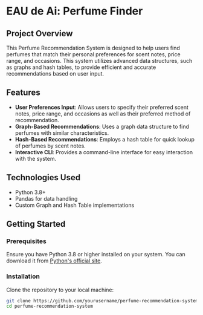 <H1> EAU de Ai: Perfume Finder </h1>

## Project Overview
This Perfume Recommendation System is designed to help users find perfumes that match their personal preferences for scent notes, price range, and occasions. This system utilizes advanced data structures, such as graphs and hash tables, to provide efficient and accurate recommendations based on user input.

## Features
- **User Preferences Input**: Allows users to specify their preferred scent notes, price range, and occasions as well as their preferred method of recommendation.
- **Graph-Based Recommendations**: Uses a graph data structure to find perfumes with similar characteristics.
- **Hash-Based Recommendations**: Employs a hash table for quick lookup of perfumes by scent notes.
- **Interactive CLI**: Provides a command-line interface for easy interaction with the system.

## Technologies Used
- Python 3.8+
- Pandas for data handling
- Custom Graph and Hash Table implementations

## Getting Started

### Prerequisites
Ensure you have Python 3.8 or higher installed on your system. You can download it from [Python's official site](https://www.python.org/downloads/).

### Installation
Clone the repository to your local machine:
```bash
git clone https://github.com/yourusername/perfume-recommendation-system.git
cd perfume-recommendation-system
